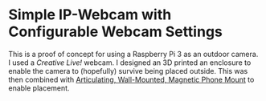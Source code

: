 # Simple IP-Webcam with Configurable Webcam Settings
This is a proof of concept for using a Raspberry Pi 3 as an outdoor camera. I used a *Creative Live!* webcam. I designed an 3D printed an enclosure to enable the camera to (hopefully) survive being placed outside. This was then combined with [Articulating, Wall-Mounted, Magnetic Phone Mount](https://www.thingiverse.com/thing:2448971) to enable placement.